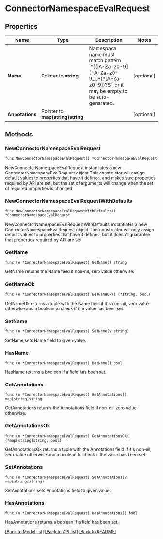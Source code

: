 # ConnectorNamespaceEvalRequest

## Properties

Name | Type | Description | Notes
------------ | ------------- | ------------- | -------------
**Name** | Pointer to **string** | Namespace name must match pattern &#x60;^(([A-Za-z0-9][-A-Za-z0-9_.]*)?[A-Za-z0-9])?$&#x60;, or it may be empty to be auto-generated. | [optional] 
**Annotations** | Pointer to **map[string]string** |  | [optional] 


## Methods

### NewConnectorNamespaceEvalRequest

`func NewConnectorNamespaceEvalRequest() *ConnectorNamespaceEvalRequest`

NewConnectorNamespaceEvalRequest instantiates a new ConnectorNamespaceEvalRequest object
This constructor will assign default values to properties that have it defined,
and makes sure properties required by API are set, but the set of arguments
will change when the set of required properties is changed

### NewConnectorNamespaceEvalRequestWithDefaults

`func NewConnectorNamespaceEvalRequestWithDefaults() *ConnectorNamespaceEvalRequest`

NewConnectorNamespaceEvalRequestWithDefaults instantiates a new ConnectorNamespaceEvalRequest object
This constructor will only assign default values to properties that have it defined,
but it doesn't guarantee that properties required by API are set


### GetName

`func (o *ConnectorNamespaceEvalRequest) GetName() string`

GetName returns the Name field if non-nil, zero value otherwise.

### GetNameOk

`func (o *ConnectorNamespaceEvalRequest) GetNameOk() (*string, bool)`

GetNameOk returns a tuple with the Name field if it's non-nil, zero value otherwise
and a boolean to check if the value has been set.

### SetName

`func (o *ConnectorNamespaceEvalRequest) SetName(v string)`

SetName sets Name field to given value.

### HasName

`func (o *ConnectorNamespaceEvalRequest) HasName() bool`

HasName returns a boolean if a field has been set.


### GetAnnotations

`func (o *ConnectorNamespaceEvalRequest) GetAnnotations() map[string]string`

GetAnnotations returns the Annotations field if non-nil, zero value otherwise.

### GetAnnotationsOk

`func (o *ConnectorNamespaceEvalRequest) GetAnnotationsOk() (*map[string]string, bool)`

GetAnnotationsOk returns a tuple with the Annotations field if it's non-nil, zero value otherwise
and a boolean to check if the value has been set.

### SetAnnotations

`func (o *ConnectorNamespaceEvalRequest) SetAnnotations(v map[string]string)`

SetAnnotations sets Annotations field to given value.

### HasAnnotations

`func (o *ConnectorNamespaceEvalRequest) HasAnnotations() bool`

HasAnnotations returns a boolean if a field has been set.



[[Back to Model list]](../README.md#documentation-for-models) [[Back to API list]](../README.md#documentation-for-api-endpoints) [[Back to README]](../README.md)

